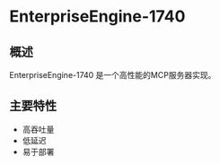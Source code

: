 # EnterpriseEngine-1740

## 概述

EnterpriseEngine-1740 是一个高性能的MCP服务器实现。

## 主要特性

- 高吞吐量
- 低延迟
- 易于部署
